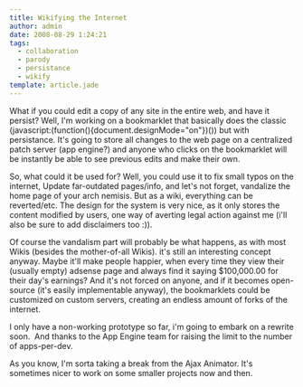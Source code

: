 ```yaml
---
title: Wikifying the Internet
author: admin
date: 2008-08-29 1:24:21
tags: 
  - collaboration
  - parody
  - persistance
  - wikify
template: article.jade
---
```


What if you could edit a copy of any site in the entire web, and have it persist? Well, I'm working on a bookmarklet that basically does the classic (javascript:(function(){document.designMode="on"})()) but with persistance. It's going to store all changes to the web page on a centralized patch server (app engine?) and anyone who clicks on the bookmarklet will be instantly be able to see previous edits and make their own.

So, what could it be used for? Well, you could use it to fix small typos on the internet, Update far-outdated pages/info, and let's not forget, vandalize the home page of your arch nemisis. But as a wiki, everything can be reverted/etc. The design for the system is very nice, as it only stores the content modified by users, one way of averting legal action against me (i'll also be sure to add disclaimers too :)).

Of course the vandalism part will probably be what happens, as with most Wikis (besides the mother-of-all Wikis). it's still an interesting concept anyway. Maybe it'll make people happier, when every time they view their (usually empty) adsense page and always find it saying $100,000.00 for their day's earnings? And it's not forced on anyone, and if it becomes open-source (it's easily implementable anyway), the bookmarklets could be customized on custom servers, creating an endless amount of forks of the internet.

I only have a non-working prototype so far, i'm going to embark on a rewrite soon.  And thanks to the App Engine team for raising the limit to the number of apps-per-dev.

As you know, I'm sorta taking a break from the Ajax Animator. It's sometimes nicer to work on some smaller projects now and then.
